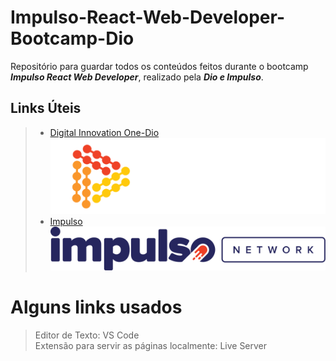 # Impulso-React-Web-Developer-Bootcamp-Dio
Repositório para guardar todos os conteúdos feitos durante o bootcamp ***Impulso React Web Developer***, realizado pela ***Dio e Impulso***.

## Links Úteis
> - [Digital Innovation One-Dio](https://web.digitalinnovation.one/home)<br>
![Dio!](images/dio-white.png "Dio")<br>
> - [Impulso](https://impulso.network/)<br>
![Impulso!](images/Impulso-React.svg "Impulso")<br>

# Alguns links usados

> Editor de Texto: VS Code <br>
> Extensão para servir as páginas localmente: Live Server


